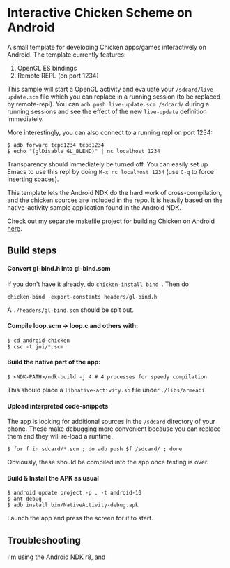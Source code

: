 # Interactive Chicken Scheme on Android 

A small template for developing Chicken apps/games interactively on
Android. The template currently features:

1. OpenGL ES bindings
1. Remote REPL (on port 1234)

This sample will start a OpenGL activity and evaluate your
`/sdcard/live-update.scm` file which you can replace in a running
session (to be replaced by remote-repl). You can `adb push live-update.scm /sdcard/` during
a running sessions and see the effect of the new `live-update` definition immediately.

More interestingly, you can also connect to a running repl on port 1234:

    $ adb forward tcp:1234 tcp:1234
    $ echo "(glDisable GL_BLEND)" | nc localhost 1234

Transparency should immediately be turned off. You can easily set up Emacs
to use this repl by doing `M-x nc localhost 1234` (use `C-q` to force inserting spaces).

This template lets the Android NDK do the hard work of
cross-compilation, and the chicken sources are included in the repo. 
It is heavily based on the native-activity sample
application found in the Android NDK.

Check out my separate makefile project for building Chicken on Android 
[here](https://github.com/kristianlm/chicken-android).

## Build steps

#### Convert gl-bind.h into gl-bind.scm
If you don't have it already, do `chicken-install bind `. Then do

    chicken-bind -export-constants headers/gl-bind.h

A `./headers/gl-bind.scm` should be spit out.

#### Compile loop.scm -> loop.c and others with:

    $ cd android-chicken
    $ csc -t jni/*.scm

#### Build the native part of the app:

    $ <NDK-PATH>/ndk-build -j 4 # 4 processes for speedy compilation

This should place a `libnative-activity.so` file under `./libs/armeabi`

#### Upload interpreted code-snippets

The app is looking for additional sources in the `/sdcard` directory of your phone. 
These make debugging more convenient because you can replace them and they will re-load a runtime.

    $ for f in sdcard/*.scm ; do adb push $f /sdcard/ ; done

Obviously, these should be compiled into the app once testing is over.

#### Build & Install the APK as usual

    $ android update project -p . -t android-10
    $ ant debug
    $ adb install bin/NativeActivity-debug.apk

Launch the app and press the screen for it to start.

## Troubleshooting

I'm using the Android NDK r8, and 
